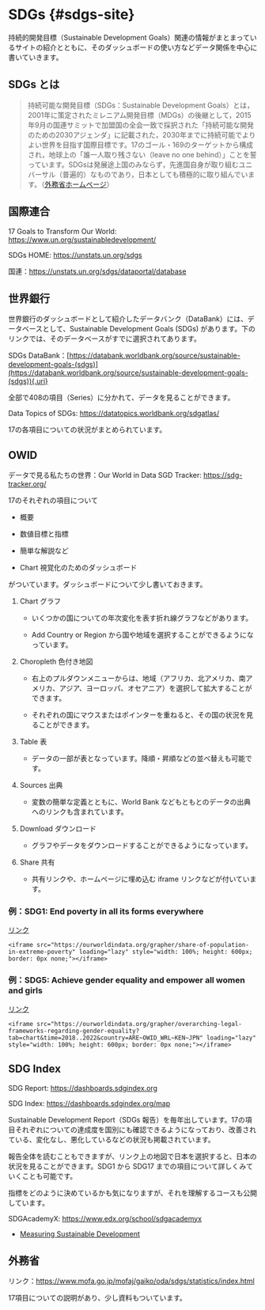 # SDGs {#sdgs-site}

持続的開発目標（Sustainable Development Goals）関連の情報がまとまっているサイトの紹介とともに、そのダッシュボードの使い方などデータ関係を中心に書いていきます。

## SDGs とは

> 持続可能な開発目標（SDGs：Sustainable Development Goals）とは，2001年に策定されたミレニアム開発目標（MDGs）の後継として，2015年9月の国連サミットで加盟国の全会一致で採択された「持続可能な開発のための2030アジェンダ」に記載された，2030年までに持続可能でよりよい世界を目指す国際目標です。17のゴール・169のターゲットから構成され，地球上の「誰一人取り残さない（leave no one behind）」ことを誓っています。SDGsは発展途上国のみならず，先進国自身が取り組むユニバーサル（普遍的）なものであり，日本としても積極的に取り組んでいます。（[外務省ホームページ](https://www.mofa.go.jp/mofaj/gaiko/oda/sdgs/about/index.html)）

## 国際連合

17 Goals to Transform Our World: <https://www.un.org/sustainabledevelopment/>

SDGs HOME: <https://unstats.un.org/sdgs>

国連：<https://unstats.un.org/sdgs/dataportal/database>

## 世界銀行

世界銀行のダッシュボードとして紹介したデータバンク（DataBank）には、データベースとして、Sustainable Development Goals (SDGs) があります。下のリンクでは、そのデータベースがすでに選択されてあります。

SDGs DataBank：[https://databank.worldbank.org/source/sustainable-development-goals-(sdgs)](https://databank.worldbank.org/source/sustainable-development-goals-(sdgs)){.uri}

全部で408の項目（Series）に分かれて、データを見ることができます。

Data Topics of SDGs: <https://datatopics.worldbank.org/sdgatlas/>

17の各項目についての状況がまとめられています。

## OWID

データで見る私たちの世界：Our World in Data SGD Tracker: <https://sdg-tracker.org/>

17のそれぞれの項目について

-   概要

-   数値目標と指標

-   簡単な解説など

-   Chart 視覚化のためのダッシュボード

がついています。ダッシュボードについて少し書いておきます。

1.  Chart グラフ

    -   いくつかの国についての年次変化を表す折れ線グラフなどがあります。

    -   Add Country or Region から国や地域を選択することができるようになっています。

2.  Choropleth 色付き地図

    -   右上のプルダウンメニューからは、地域（アフリカ、北アメリカ、南アメリカ、アジア、ヨーロッパ、オセアニア）を選択して拡大することができます。

    -   それぞれの国にマウスまたはポインターを重ねると、その国の状況を見ることができます。

3.  Table 表

    -   データの一部が表となっています。降順・昇順などの並べ替えも可能です。

4.  Sources 出典

    -   変数の簡単な定義とともに、World Bank などもともとのデータの出典へのリンクも含まれています。

5.  Download ダウンロード

    -   グラフやデータをダウンロードすることができるようになっています。

6.  Share 共有

    -   共有リンクや、ホームページに埋め込む iframe リンクなどが付いています。

### 例：SDG1: **End poverty in all its forms everywhere**

[リンク](https://ourworldindata.org/grapher/share-of-population-in-extreme-poverty)

```{=html}
<iframe src="https://ourworldindata.org/grapher/share-of-population-in-extreme-poverty" loading="lazy" style="width: 100%; height: 600px; border: 0px none;"></iframe>
```
### 例：SDG5: **Achieve gender equality and empower all women and girls**

[リンク](https://ourworldindata.org/grapher/overarching-legal-frameworks-regarding-gender-equality)

```{=html}
<iframe src="https://ourworldindata.org/grapher/overarching-legal-frameworks-regarding-gender-equality?tab=chart&time=2018..2022&country=ARE~OWID_WRL~KEN~JPN" loading="lazy" style="width: 100%; height: 600px; border: 0px none;"></iframe>
```
## SDG Index

SDG Report: <https://dashboards.sdgindex.org>

SDG Index: <https://dashboards.sdgindex.org/map>

Sustainable Development Report（SDGs 報告）を毎年出しています。17の項目それぞれについての達成度を国別にも確認できるようになっており、改善されている、変化なし、悪化しているなどの状況も掲載されています。

報告全体を読むこともできますが、リンク上の地図で日本を選択すると、日本の状況を見ることができます。SDG1 から SDG17 までの項目について詳しくみていくことも可能です。

指標をどのように決めているかも気になりますが、それを理解するコースも公開しています。

SDGAcademyX: <https://www.edx.org/school/sdgacademyx>

-   [Measuring Sustainable Development](https://www.edx.org/learn/sustainable-development/sdg-academy-measuring-sustainable-development?webview=false&campaign=Measuring+Sustainable+Development&source=edx&product_category=course&placement_url=https%3A%2F%2Fwww.edx.org%2Fschool%2Fsdgacademyx)

## 外務省

リンク：<https://www.mofa.go.jp/mofaj/gaiko/oda/sdgs/statistics/index.html>

17項目についての説明があり、少し資料もついています。
